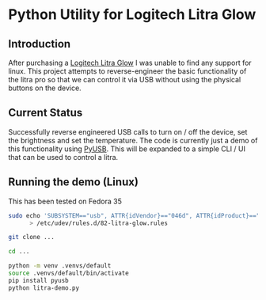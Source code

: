 # Python Utility for Logitech Litra Glow

## Introduction

After purchasing a [Logitech Litra Glow](https://www.logitech.com/en-us/products/lighting/litra-glow.946-000001.html) I was unable to find any support for linux. This project attempts to reverse-engineer the basic functionality of the litra pro so that we can control it via USB without using the physical buttons on the device.

## Current Status

Successfully reverse engineered USB calls to turn on / off the device, set the brightness and set the temperature. The code is currently just a demo of this functionality using [PyUSB](https://pyusb.github.io/pyusb/).  This will be expanded to a simple CLI / UI that can be used to control a litra.

## Running the demo (Linux)

This has been tested on Fedora 35

```bash
sudo echo 'SUBSYSTEM=="usb", ATTR{idVendor}=="046d", ATTR{idProduct}=="c900", MODE="0666"' \
      > /etc/udev/rules.d/82-litra-glow.rules

git clone ...

cd ...

python -m venv .venvs/default
source .venvs/default/bin/activate
pip install pyusb
python litra-demo.py
```

